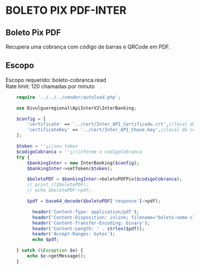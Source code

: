 # BOLETO PIX PDF-INTER

## Boleto Pix PDF

Recupera uma cobrança com código de barras e QRCode em PDF.<br>

## Escopo

Escopo requerido: boleto-cobranca.read<br>
Rate limit: 120 chamadas por minuto

```php
    require '../../../vendor/autoload.php';

    use Divulgueregional\ApiInterV2\InterBanking;

    $config = [
        'certificate' => '../cert/Inter_API_Certificado.crt',//local do certificado crt
        'certificateKey' => '../cert/Inter_API_Chave.key',//local do certificado key
    ];

    $token = '';//seu token
    $codigoCobranca = '';//informe o codigoCobranca
    try {
        $bankingInter = new InterBanking($config);
        $bankingInter->setToken($token);

        $boletoPDF = $bankingInter->boletoPDFPix($codigoCobranca);
        // print_r($boletoPDF);
        // echo $boletoPDF->pdf;

        $pdf = base64_decode($boletoPDF['response']->pdf);

          header('Content-Type: application/pdf');
          header('Content-Disposition: inline; filename="boleto-nome-cliente.pdf"');
          header('Content-Transfer-Encoding: binary');
          header('Content-Length: ' . strlen($pdf));
          header('Accept-Ranges: bytes');
          echo $pdf;

    } catch (\Exception $e) {
        echo $e->getMessage();
    }
```
